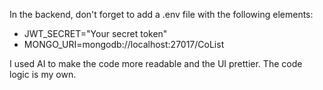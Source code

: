 In the backend, don't forget to add a .env file with the following elements:


- JWT_SECRET="Your secret token"
- MONGO_URI=mongodb://localhost:27017/CoList

I used AI to make the code more readable and the UI prettier. The code logic is my own.
